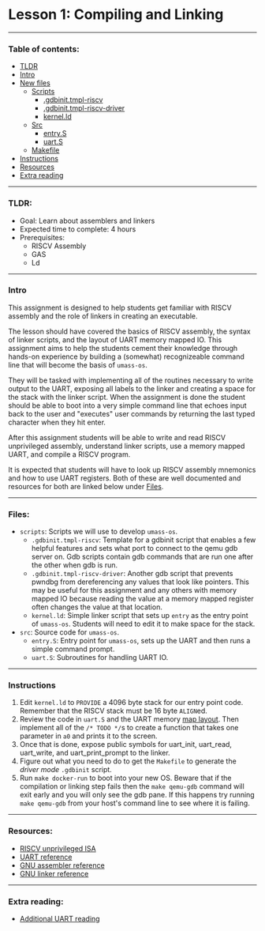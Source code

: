 # Lesson 1: Compiling and Linking

---

### Table of contents:
- [TLDR](#tldr)
- [Intro](#intro)
- [New files](#files)
	- [Scripts](#scripts)
		- [.gdbinit.tmpl-riscv](#gdbinittmpl-riscv)
		- [.gdbinit.tmpl-riscv-driver](#gdbinittmpl-riscv-driver)
		- [kernel.ld](#kernelld)
	- [Src](#src)
		- [entry.S](#entrys)
		- [uart.S](#uarts)
	- [Makefile](#makefile)
- [Instructions](#instructions)
- [Resources](#resources)
- [Extra reading](#extra-reading)

---

### TLDR:
- Goal: Learn about assemblers and linkers
- Expected time to complete: 4 hours
- Prerequisites:
	- RISCV Assembly
	- GAS
	- Ld

---
	
### Intro
This assignment is designed to help students get familiar with RISCV assembly and the role of linkers in creating an executable.

The lesson should have covered the basics of RISCV assembly, the syntax of linker scripts, and the layout of UART memory mapped IO. This assignment aims to help the students cement their knowledge through hands-on experience by building a (somewhat) recognizeable command line that will become the basis of `umass-os`.

They will be tasked with implementing all of the routines necessary to write output to the UART, exposing all labels to the linker and creating a space for the stack with the linker script. When the assignment is done the student should be able to boot into a very simple command line that echoes input back to the user and "executes" user commands by returning the last typed character when they hit enter.

After this assignment students will be able to write and read RISCV unprivileged assembly, understand linker scripts, use a memory mapped UART, and compile a RISCV program.

It is expected that students will have to look up RISCV assembly mnemonics and how to use UART registers. Both of these are well documented and resources for both are linked below under [Files](#files).

---

### Files:
- <a id=scripts></a>`scripts`: Scripts we will use to develop `umass-os`.
	- <a id=gdbinittmpl-riscv></a>`.gdbinit.tmpl-riscv`: Template for a gdbinit script that enables a few helpful features and sets what port to connect to the qemu gdb server on. Gdb scripts contain gdb commands that are run one after the other when gdb is run. 
	- <a id=gdbinittmpl-riscv-driver></a>`.gdbinit.tmpl-riscv-driver`: Another gdb script that prevents pwndbg from dereferencing any values that look like pointers. This may be useful for this assignment and any others with memory mapped IO because reading the value at a memory mapped register often changes the value at that location.
	- <a id=kernelld></a>`kernel.ld`: Simple linker script that sets up `entry` as the entry point of `umass-os`. Students will need to edit it to make space for the stack.
- <a id=src></a>`src`: Source code for `umass-os`.
	- <a id=entrys></a>`entry.S`: Entry point for `umass-os`, sets up the UART and then runs a simple command prompt.
	- <a id=uarts></a>`uart.S`: Subroutines for handling UART IO.

---

### Instructions
1. Edit `kernel.ld` to `PROVIDE` a 4096 byte stack for our entry point code. Remember that the RISCV stack must be 16 byte `ALIGN`ed.
2. Review the code in `uart.S` and the UART memory [map layout](http://byterunner.com/16550.html). Then implement all of the `/* TODO */`s to create a function that takes one parameter in `a0` and prints it to the screen.
3. Once that is done, expose public symbols for uart_init, uart_read, uart_write, and uart_print_prompt to the linker. 
4. Figure out what you need to do to get the `Makefile` to generate the *driver mode* `.gdbinit` script.
4. Run `make docker-run` to boot into your new OS. Beware that if the compilation or linking step fails then the `make qemu-gdb` command will exit early and you will only see the gdb pane. If this happens try running `make qemu-gdb` from your host's command line to see where it is failing.

---

### Resources:
- [RISCV unprivileged ISA](../../../references/riscv/riscv-spec-20191213.pdf)
- [UART reference](http://byterunner.com/16550.html)
- [GNU assembler reference](https://ftp.gnu.org/old-gnu/Manuals/gas-2.9.1/html_node/as_toc.html)
- [GNU linker reference](https://ftp.gnu.org/old-gnu/Manuals/ld-2.9.1/html_chapter/ld_toc.html)

---

### Extra reading:
- [Additional UART reading](https://www.qemu.org/docs/master/system/invocation.html)
